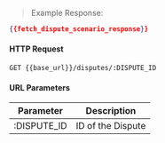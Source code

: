 > Example Response:

```json
{{fetch_dispute_scenario_response}}
```

#### HTTP Request

`GET {{base_url}}/disputes/:DISPUTE_ID`

#### URL Parameters

Parameter | Description
--------- | -------------------------------------------------------------------
:DISPUTE_ID | ID of the Dispute

